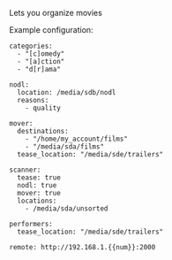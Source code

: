 Lets you organize movies

Example configuration:

    categories:
      - "[c]omedy"
      - "[a]ction"
      - "d[r]ama"

    nodl:
      location: /media/sdb/nodl
      reasons:
        - quality

    mover:
      destinations:
        - "/home/my_account/films"
        - "/media/sda/films"
      tease_location: "/media/sde/trailers"

    scanner:
      tease: true
      nodl: true
      mover: true
      locations:
        - /media/sda/unsorted

    performers:
      tease_location: "/media/sde/trailers"

    remote: http://192.168.1.{{num}}:2000
